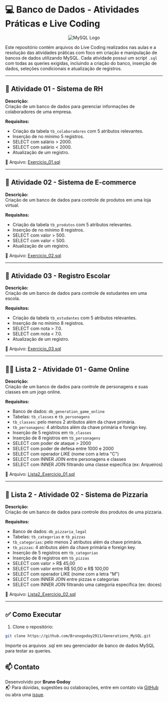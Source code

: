 # 💻 Banco de Dados - Atividades Práticas e Live Coding
<p align="center">
  <img src="https://www.mysql.com/common/logos/logo-mysql-170x115.png" alt="MySQL Logo" />
</p>

Este repositório contém arquivos do Live Coding realizados nas aulas e a resolução das atividades práticas com foco em criação e manipulação de bancos de dados utilizando MySQL. Cada atividade possui um script `.sql` com todas as queries exigidas, incluindo a criação do banco, inserção de dados, seleções condicionais e atualização de registros.

----------

## 📁 Atividade 01 - Sistema de RH

**Descrição:**  
Criação de um banco de dados para gerenciar informações de colaboradores de uma empresa.

**Requisitos:**

- Criação da tabela `tb_colaboradores` com 5 atributos relevantes.  
- Inserção de no mínimo 5 registros.  
- SELECT com salário > 2000.  
- SELECT com salário < 2000.  
- Atualização de um registro.  

📄 Arquivo: [Exercicio_01.sql](https://github.com/Brunogodoy2911/Generations_MySQL/blob/main/Exercicio_01.sql)

----------

## 🛒 Atividade 02 - Sistema de E-commerce

**Descrição:**  
Criação de um banco de dados para controle de produtos em uma loja virtual.

**Requisitos:**

- Criação da tabela `tb_produtos` com 5 atributos relevantes.  
- Inserção de no mínimo 8 registros.  
- SELECT com valor > 500.  
- SELECT com valor < 500.  
- Atualização de um registro.  

📄 Arquivo: [Exercicio_02.sql](https://github.com/Brunogodoy2911/Generations_MySQL/blob/main/Exercicio_02.sql)

----------

## 🏫 Atividade 03 - Registro Escolar

**Descrição:**  
Criação de um banco de dados para controle de estudantes em uma escola.

**Requisitos:**

- Criação da tabela `tb_estudantes` com 5 atributos relevantes.  
- Inserção de no mínimo 8 registros.  
- SELECT com nota > 7.0.  
- SELECT com nota < 7.0.  
- Atualização de um registro.  

📄 Arquivo: [Exercicio_03.sql](https://github.com/Brunogodoy2911/Generations_MySQL/blob/main/Exercicio_03.sql)

----------

## 🧙‍♂️ Lista 2 - Atividade 01 - Game Online

**Descrição:**  
Criação de um banco de dados para controle de personagens e suas classes em um jogo online.

**Requisitos:**

- Banco de dados: `db_generation_game_online`
- Tabelas: `tb_classes` e `tb_personagens`
- `tb_classes`: pelo menos 2 atributos além da chave primária.
- `tb_personagens`: 4 atributos além da chave primária e foreign key.
- Inserção de 5 registros em `tb_classes`
- Inserção de 8 registros em `tb_personagens`
- SELECT com poder de ataque > 2000
- SELECT com poder de defesa entre 1000 e 2000
- SELECT com operador LIKE (nome com a letra "C")
- SELECT com INNER JOIN entre personagens e classes
- SELECT com INNER JOIN filtrando uma classe específica (ex: Arqueiros)

📄 Arquivo: [Lista2_Exercicio_01.sql](https://github.com/Brunogodoy2911/Generations_MySQL/blob/main/Exercicio_01_Lista2.sql)

----------

## 🍕 Lista 2 - Atividade 02 - Sistema de Pizzaria

**Descrição:**  
Criação de um banco de dados para controle dos produtos de uma pizzaria.

**Requisitos:**

- Banco de dados: `db_pizzaria_legal`
- Tabelas: `tb_categorias` e `tb_pizzas`
- `tb_categorias`: pelo menos 2 atributos além da chave primária.
- `tb_pizzas`: 4 atributos além da chave primária e foreign key.
- Inserção de 5 registros em `tb_categorias`
- Inserção de 8 registros em `tb_pizzas`
- SELECT com valor > R$ 45,00
- SELECT com valor entre R$ 50,00 e R$ 100,00
- SELECT com operador LIKE (nome com a letra "M")
- SELECT com INNER JOIN entre pizzas e categorias
- SELECT com INNER JOIN filtrando uma categoria específica (ex: doces)

📄 Arquivo: [Lista2_Exercicio_02.sql](https://github.com/Brunogodoy2911/Generations_MySQL/blob/main/Exercicio_02Lista2.sql)

----------


## ✅ Como Executar

1. Clone o repositório:

```bash
git clone https://github.com/Brunogodoy2911/Generations_MySQL.git
```
Importe os arquivos .sql em seu gerenciador de banco de dados MySQL para testar as queries.

## 📫 Contato

Desenvolvido por **Bruno Godoy**  
📬 Para dúvidas, sugestões ou colaborações, entre em contato via [GitHub](https://github.com/Brunogodoy2911) ou abra uma [issue](https://github.com/Brunogodoy2911/Generations_MySQL/issues).
